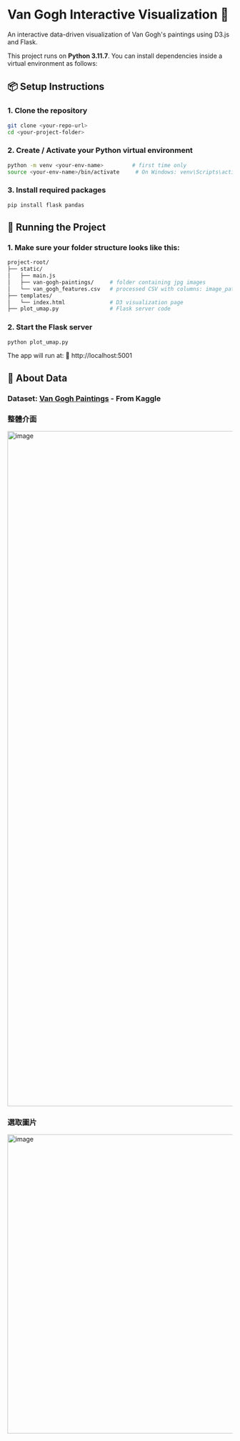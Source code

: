 # Van Gogh Interactive Visualization 🎨
An interactive data-driven visualization of Van Gogh's paintings using D3.js and Flask.

This project runs on **Python 3.11.7**. You can install dependencies inside a virtual environment as follows:

## 📦 Setup Instructions

### 1. Clone the repository
```bash
git clone <your-repo-url>
cd <your-project-folder>
```

### 2. Create / Activate your Python virtual environment
```bash
python -m venv <your-env-name>         # first time only
source <your-env-name>/bin/activate     # On Windows: venv\Scripts\activate
```

### 3. Install required packages
```bash
pip install flask pandas
```


## 🚀 Running the Project
### 1. Make sure your folder structure looks like this:
```graphql
project-root/
├── static/
│   ├── main.js
│   ├── van-gogh-paintings/     # folder containing jpg images
│   └── van_gogh_features.csv   # processed CSV with columns: image_path, x, y, class_name, labels
├── templates/
│   └── index.html              # D3 visualization page
├── plot_umap.py                # Flask server code
```

### 2. Start the Flask server
```bash
python plot_umap.py
```
The app will run at:
📍 http://localhost:5001


## 🧠 About Data

### Dataset: [Van Gogh Paintings]([https://www.kaggle.com/datasets/ipythonx/van-gogh-paintings]) - From Kaggle

### 整體介面
<img width="1512" alt="image" src="https://github.com/user-attachments/assets/9d68c0fd-e285-475b-9178-72418d014c58" />

### 選取圖片
<img width="670" alt="image" src="https://github.com/user-attachments/assets/71eef70f-bde5-4250-9481-fe21acbd03ec" />



